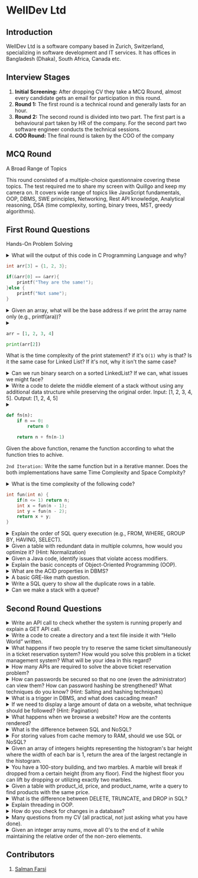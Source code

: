 # WellDev Ltd

## Introduction

WellDev Ltd is a software company based in Zurich, Switzerland, specializing in software development and IT services. It has offices in Bangladesh (Dhaka), South Africa, Canada etc.

## Interview Stages

1. **Initial Screening:** After dropping CV they take a MCQ Round, almost every candidate gets an email for participation in this round.
2. **Round 1:** The first round is a technical round and generally lasts for an hour.
3. **Round 2:** The second round is divided into two part. The first part is a behavioural part taken by HR of the company. For the second part two software engineer conducts the technical sessions.
4. **COO Round:** The final round is taken by the COO of the company


## MCQ Round

A Broad Range of Topics

This round consisted of a multiple-choice questionnaire covering these topics. The test required me to share my screen with Quillgo and keep my camera on. It covers wide range of topics like JavaScript fundamentals, OOP, DBMS, SWE principles, Networking, Rest API knowledge, Analytical reasoning, DSA (time complexity, sorting, binary trees, MST, greedy algorithms).

## First Round Questions

Hands-On Problem Solving

<details>
<summary>
What will the output of this code in C Programming Language and why?

```C
int arr[3] = {1, 2, 3};

if(&arr[0] == &arr){
    printf("They are the same!");
}else {
    printf("Not same");
}
```

</summary>

The name of the array is a pointer to the first item of the Array.
So it will print "They are the same!"

</details>

<details>
<summary>
Given an array, what will be the base address if we print the array name only (e.g., printf(ara))?
</summary>
<hr>
It will print the address of the first item of the array.
In C, you can't pass array to functions by "Pass by value".
So when you pass an array to an function (for example: printf(arr)),
the compiler will actually pass the pointer to the first element. 
You can easily test this hypothesis by doing something like this:

```C
int arr[1] = {100};

if(arr == &arr){
    printf("Yay!\n");
}

if(arr == &arr[0]){
    printf("Damn!");
}
```

The above code should print

```bash
Yay!
Damn!
```

</details>

<details>
<summary>

```python
arr = [1, 2, 3, 4]

print(arr[2])

```

What is the time complexity of the print statement?
if it's `O(1)` why is that? Is it the same case for Linked List?
If it's not, why it isn't the same case?

</summary>

`Tip:`
Learn about stack and heap memory and their use cases when memory is allocated.
Learn about compile time and runtime memory allocation.

</details>

<details>
<summary>
Can we run binary search on a sorted LinkedList? If we can, what issues we might face?
</summary>
<hr>

`Hint:`
Think about how and why arrays can be divided easily but LinkedList can't be.

</details>

<details>
<summary>
Write a code to delete the middle element of a stack without using any additional data structure while preserving the original order. Input: [1, 2, 3, 4, 5]. Output: [1, 2, 4, 5]
</summary>
<hr>
</details>

<details>
<summary>

```python
def fn(n):
    if n == 0:
        return 0

    return n + fn(n-1)
```

Given the above function, rename the function according to what the function tries to achive.

`2nd Iteration:`
Write the same function but in a iterative manner.
Does the both implementations have same Time Complexity and Space Complxity?

</summary>
<hr>

`Hint and Tips:`
Write down the stack trace of the recursive function and try to speak aloud while doing so.
After getting what the function returns, rename the function accordingly.

For the second iterations, a simple loop will be the answer.
However, think deeply about the fundamental difference between the two implementations.
One of the implementation uses a Data structure, one doesn't. So their space complexity won't be same.

</details>

<details>
<summary>
What is the time complexity of the following code?

```C
int fun(int n) {
    if(n <= 1) return n;
    int x = fun(n - 1);
    int y = fun(n - 2);
    return x + y;
}
```

</summary>
<hr>

</details>

<details>
<summary>
Explain the order of SQL query execution (e.g., FROM, WHERE, GROUP BY, HAVING, SELECT).
</summary>
<hr>  
</details>

<details>
<summary>
Given a table with redundant data in multiple columns, how would you optimize it? (Hint: Normalization)
</summary>
<hr>
</details>

<details>
<summary>
Given a Java code, identify issues that violate access modifiers.
</summary>
<hr>
</details>

<details>
<summary>
Explain the basic concepts of Object-Oriented Programming (OOP).
</summary>
<hr>
</details>

<details>
<summary>
What are the ACID properties in DBMS?
</summary>
<hr>
ACID is a set of properties of database transactions intended to guarantee data validity despite errors, power failures, and other mishaps. Databases that support this are called ACID compliance. The properties are

- **Atomicity:** Each statement in a transaction (to read, write, update or delete data) is treated as a single unit. Either the entire statement is executed, or none of it is executed.
- **Consistency:** Ensures the databases remain consistent following some predefined business logic both before and after the transaction
- **Isolation:** Each transaction executes in such a way that one is not affected by other s though they were occurring only one.
- **Durability:** The data changes by a successfull transaction is saved even in the event of system failure

> [!IMPORTANT]
> Atomicity, isolation and durability are properties of the database, whereas consistency is a property of the application. The C in ACID was tossed in to make the acronym work. [ref: Martin Kleppmann, Designing Data Intensive Applications]

</details>

<details>
<summary>
A basic GRE-like math question.
</summary>
<hr>
</details>

<details>
<summary>
Write a SQL query to show all the duplicate rows in a table.
</summary>
<hr>
</details>

<details>
<summary>
Can we make a stack with a queue?
</summary>
<hr>

`Hint:`
Think multiple queue.

</details>

## Second Round Questions

<details>
<summary>
Write an API call to check whether the system is running properly and explain a GET API call.
</summary>
<hr>  
</details>

<details>
<summary>
Write a code to create a directory and a text file inside it with “Hello World” written.
</summary>
<hr>
</details>

<details>
<summary>
What happens if two people try to reserve the same ticket simultaneously in a ticket reservation system? How would you solve this problem in a ticket management system? What will be your idea in this regard?
</summary>
<hr>
</details>

<details>
<summary>
How many APIs are required to solve the above ticket reservation problem?
</summary>
<hr>
</details>

<details>
<summary>
How can passwords be secured so that no one (even the administrator) can view them? How can password hashing be strengthened? What techniques do you know? (Hint: Salting and hashing techniques)
</summary>
<hr>
</details>

<details>
<summary>
What is a trigger in DBMS, and what does cascading mean?
</summary>
<hr>
</details>

<details>
<summary>
If we need to display a large amount of data on a website, what technique should be followed? (Hint: Pagination)
</summary>
<hr>
</details>

<details>
<summary>
What happens when we browse a website? How are the contents rendered?
</summary>
<hr>
</details>

<details>
<summary>
What is the difference between SQL and NoSQL?
</summary>
<hr>
</details>

<details>
<summary>
For storing values from cache memory to RAM, should we use SQL or NoSQL?
</summary>
<hr>
</details>

<details>
<summary>
Given an array of integers heights representing the histogram's bar height where the width of each bar is 1, return the area of the largest rectangle in the histogram.
</summary>
<hr>

[**💻 Submit Code**](https://leetcode.com/problems/largest-rectangle-in-histogram/description/)

::: code-group

```C++ [Stack]
// src: https://www.geeksforgeeks.org/largest-rectangular-area-in-a-histogram-using-stack/
int largestRectangleArea(vector<int>& hist) {
    int n = hist.size();
    stack<int> s;

    int max_area = 0;
    int tp;
    int area_with_top;
    int i = 0;
    while (i < n) {
        if (s.empty() || hist[s.top()] <= hist[i]){
            s.push(i++);
        } else {
            tp = s.top();
            s.pop();

            area_with_top = hist[tp] * (s.empty() ? i : i - s.top() - 1);
            max_area = max(max_area,area_with_top);
        }
    }

    while (s.empty() == false) {
        tp = s.top();
        s.pop();

        area_with_top = hist[tp] * (s.empty() ? i : i - s.top() - 1);
        max_area = max(max_area,area_with_top);
    }

    return max_area;
}
```

```C++ [Segment Tree]
#include <bits/stdc++.h>
using namespace std;
#define ll long long
#define pii pair<ll,ll>
#define F first
#define S second
const int MAX = 1e9+5;
const int N = 200005;
pii segtree[4*N];
int ara[N],n;

void build(int node,int l,int r ){
    if( l == r ){
        segtree[node] = {ara[l],l};
        return;
    }
    int mid = (l+r)/2;
    build(node*2,l,mid);
    build(node*2+1,mid+1,r);
    segtree[node] = min( segtree[node*2],segtree[node*2+1] );
}

pii query(int node,int L,int R,int l,int r){
    if( l>R or r<L ) return {MAX,-1};
    if( l>=L and r<=R ) return segtree[node];
    int mid = (l+r)/2;
    return min( query(node*2,L,R,l,mid), query(node*2+1,L,R,mid+1,r) );
}

ll getRect(int l,int r){
    if( l>r ) return 0;
    auto pp = query(1,l,r,0,n-1);
    ll res = (r-l+1)*pp.F;
    return max({ res, getRect(l,pp.S-1),getRect(pp.S+1,r) });
}
int main(){
    cin>>n;
    for(int i=0;i<n;i++) cin>>ara[i];
    build(1,0,n-1);

    cout<<getRect(0,n-1);
}
```

:::

</details>

<details>
<summary>
You have a 100-story building, and two marbles. A marble will break if dropped from a certain height (from any floor). Find the highest floor you can lift by dropping or utilizing exactly two marbles.
</summary>
<hr>
</details>

<details>
<summary>
Given a table with product_id, price, and product_name, write a query to find products with the same price.
</summary>
<hr>
</details>

<details>
<summary>
What is the difference between DELETE, TRUNCATE, and DROP in SQL?
</summary>
<hr>
</details>

<details>
<summary>
Explain threading in OOP.
</summary>
<hr>
</details>

<details>
<summary>
How do you check for changes in a database?
</summary>
<hr>
</details>

<details>
<summary>
Many questions from my CV (all practical, not just asking what you have done).
</summary>
<hr>
</details>

<details>
<summary>
Given an integer array nums, move all 0's to the end of it while maintaining the relative order of the non-zero elements.
</summary>
<hr>

[**💻 Submit Code**](https://leetcode.com/problems/move-zeroes/description/)

```C++
void moveZeroes(vector<int>& nums) {
    int i = 0;
    for(int j=0;j<nums.size();j++){
        swap(nums[i], nums[j]);
        if( nums[i] != 0 ) i++;
    }
}
```

</details>

## Contributors

1. [Salman Farsi](https://www.linkedin.com/in/salmanfarsi0/)
